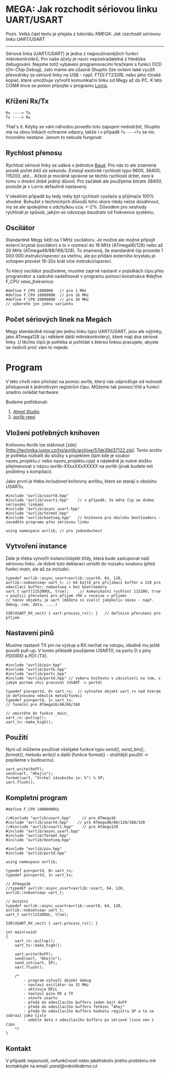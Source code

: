 MEGA: Jak rozchodit sériovou linku UART/USART
==============================================

Pozn. Velká část textu je přejata z tutoriálu _XMEGA: Jak rozchodit sériovou linku UART/USART_

---

Sériová linka (_UART/USART_) je jedna z nejpoužívanějších funkcí mikrokontrolérů. Pro naše účely je navíc nepostradatelná z hlediska debugování. Nejsme totiž vybaveni programovacími hračkami s funkcí OCD (_On-Chip Debug_), zato máme ale úžasné Shupito (lze ovšem také využít převodníky ze sériové linky na USB - např. _FTDI FT232RL_ nebo jeho čínské kopie), které umožňuje vytvořit komunikační linku od Megy až do PC. K této COM# lince se potom připojíte v programu [Lorris][lorris].


Křížení Rx/Tx
-------------

	Rx ----> Tx
	Tx ----> Rx

That's it. Kdyby se vám náhodou povedlo toto zapojení nedodržet, Shupito má na obou linkách ochranné odpory, takže i v případě `Tx---->Tx` se nic hrozného nestane. Jenom to nebude fungovat.


Rychlost přenosu
----------------

Rychlost sériové linky se udává v jednotce [Baud](http://cs.wikipedia.org/wiki/Baud). Pro nás to ale znamená prostě počet _bitů za sekundu_. Existují exotické rychlosti typu 9600, 38400, 115200, atd... Ačkoli je morálně správné se těchto rychlostí držet, není k tomu v dnešní době jediný důvod. Pro začátek ale použijeme bitrate _38400_, protože je v Lorris defaultně nastavený.

V ideálním případě by tedy měly být rychlosti vysílače a přijímače 100% shodné. Bohužel z technických důvodů toho skoro nikdy nelze dosáhnout, my se ale spokojíme s odchylkou cca. +-2%. Důvodem pro neshody rychlostí je způsob, jakým se odvozuje _baudrate_ od frekvence systému.


Oscilátor
---------
Standardně Megy běží na 1 MHz oscilátoru. Je možné ale možné připojit externí krystal (oscilátor) a to v rozmezí do 16 MHz (ATmega16/128) nebo až 20 MHz (ATmega48/88/168/328). To znamená, že standardně čip provede 1 000 000 _instrukcí/operací_ za vteřinu, ale po přidání externího krystalu je schopen provést 16-20x krát více _instrukcí/operací_. 

To který oscilátor používáme, musíme zaprvé nastavit v pojistkách čipu přes programátor a zadruhé nadefinovat v programu pomocí konstrukce _#define F_CPU vase_frekvence_.

    #define F_CPU 1000000   // pro 1 MHz
    #define F_CPU 16000000  // pro 16 MHz
    #define F_CPU 20000000  // pro 20 MHz
    // vyberete jen jednu variantu



Počet sériových linek na Megách
-------------------------------

Megy standardně mívají jen jednu linku typu UART/USART, jsou ale výjimky, jako ATmega128 (a i některé další mikrokontroléry), které mají dva sériové linky. U těchto čipů je potřeba si pohlídat s kterou linkou pracujete, abyste se nedivili proč vám to nejede.    
    
Program
=======

V této chvíli nám přichází na pomoc avrlib, který nás odprošťuje od nutnosti přistupovat k jednotlivým registrům čipu. Můžeme tak pomocí tříd a funkcí snadno ovládat hardware.

Budeme potřebovat:
1. [Atmel Studio][atmelstudio]
2. [avrlib repo][avrlibrepo]


Vložení potřebných knihoven
---------------------------

Knihovnu Avrlib lze stáhnout [zde][http://technika.junior.cz/hg/avrlib/archive/57de39d37122.zip]. Tento archiv je potřeba rozbalit do složky s projektem (tam kde je soubor nazev_projektu.c nebo nazev_projektu.cpp) a následně je nutné složku přejmenovat z názvu _avrlib-XXxxXXxXXXXX_ na _avrlib_ (jinak budete mít problémy s kompilací).

Jako první je třeba _includovat_ knihovny avrlibu, které se starají o obsluhu USARTu.

    #include "avrlib/usart0.hpp"    
    #include "avrlib/usart1.hpp"    // v případě, že máte čip se dvěma sériovými linkami
	#include "avrlib/async_usart.hpp"
	#include "avrlib/format.hpp"    
    #include "avrlib/bootseq.hpp"   // knihovna pro obsluhu bootloaderu - zavaděče programu přes sériovou linku

	using namespace avrlib; // pro jednoduchost


Vytvoření instance
------------------

Dále je třeba vytvořit instanci/objekt třídy, která bude zastupovat naší sériovou linku. Je dobré tuto deklaraci umístit do rozsahu souboru (před funkci _main_, ale až za _include_).

	typedef avrlib::async_usart<avrlib::usart0, 64, 128, avrlib::nobootseq> uart_t; // 64 bajtů pro přijímací buffer a 128 pro odesílací buffer; nobootseq = bez bootloaderu
    uart_t uart(115200UL, true);    .// komunikační rychlost 115200; true = použiji přerušení pro příjem (RX = receive = příjem)     
    // název objektu je uart (můžete si zvolit jakýkoliv název - např. debug, com, data, ....)

    ISR(USART_RX_vect) { uart.process_rx(); }   // definice přerušení pro příjem
    
Nastavení pinů
--------------

Musíme nastavit TX pin na výstup a RX nechat na vstupu, ideálně mu ještě povolit pull-up. V tomto příkladě použijeme _USART0_, na portu D s piny _PD0(RX)_ a _PD1 (TX)_.

    #include "avrlib/pin.hpp"
    #include "avrlib/portb.hpp" 
    #include "avrlib/portc.hpp"
    #include "avrlib/portd.hpp" // vyberu knihovnu v závislosti na tom, s jakým portem chci pracovat (USART -> portd)
    
    typedef pin<portd, 0> uart_rx;  // vytvořen objekt uart_rx nad kterým je defínováno několik metod/funkcí
    typedef pin<portd, 1> uart_tx;  
    // funkční pro ATmega16/48/88/168

    // umístěte do funkce _main_ 
    uart_rx::pullup();
	uart_tx::make_high();
	
    
Použití
-------

Nyní už můžeme používat všelijaké funkce typu _send()_, _send_bin()_, _format()_, metodu _write()_ a další (funkce format() - složitější použití -> popíšeme v budoucnu).

	uart.write(0xFF);
	send(uart, "Ahoj\n");
	format(uart, "Vrchol zásobníku je: %") % SP;
	uart.flush();
    
Kompletní program
-----------------

    #define F_CPU 16000000UL
    
    //#include "avrlib/usart.hpp"     // pro ATmegu16
    #include "avrlib/usart0.hpp"    // pro ATmegu48/88/128/168/328 
    //#include "avrlib/usart1.hpp"    // pro ATmegu128
	#include "avrlib/async_usart.hpp"
	#include "avrlib/format.hpp"    
    #include "avrlib/bootseq.hpp"

    #include "avrlib/pin.hpp"
    #include "avrlib/portd.hpp" 
    
    using namespace avrlib;
    
    typedef pin<portd, 0> uart_rx; 
    typedef pin<portd, 1> uart_tx;  
    
    // ATmega16
    //typedef avrlib::async_usart<avrlib::usart, 64, 128, avrlib::nobootseq> uart_t; 
    
    // Ostatní
    typedef avrlib::async_usart<avrlib::usart0, 64, 128, avrlib::nobootseq> uart_t; 
    uart_t uart(115200UL, true);
    
    ISR(USART_RX_vect) { uart.process_rx(); } 
        
    int main(void)
    {
        uart_rx::pullup();
        uart_tx::make_high();
        
        uart.write(0xFF);
        send(uart, "Ahoj\n");
        send_int(uart, SP);
        uart.flush();
        
        /*
            - program vytvoří objekt debug
            - nastaví oscilátor na 32 MHz
            - aktivuje DFLL
            - nastaví pinu RX a TX
            - otevře usartu
            - předá do odesílacího bufferu jeden bajt 0xFF
            - předá do odesílacího bufferu řetězec "Ahoj"
            - předá do odesílacího bufferu hodnotu registru SP a ta se zobrazí jako číslo
            - odešle data z odesílacího bufferu po sériové lince ven z čipu
        */
    }
    

Kontakt
-----------------

V případě nejasnosti, nefunkčnosti nebo jakéhokoliv jiného problému mě kontaktujte na email: _paral@robotikabrno.cz_
    
[lorris]: http://tasssadar.github.io/Lorris/cz/index.html "Lorris Toolbox"
[atmelstudio]: http://www.atmel.com/System/GetBinary.ashx?target=tcm:26-56037&type=soft&actualTarget=tcm:26-56036 "Atmel Studio"
[avrlibrepo]: https://technika.junior.cz/hg/avrlib "avrlib repozitář"

<!--- Jarek Páral @ 30. 9. 2014 -->